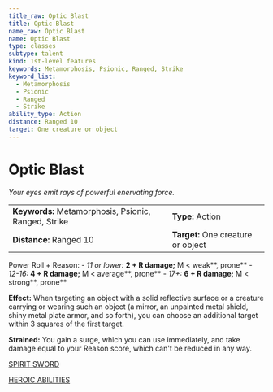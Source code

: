 ```yaml
---
title_raw: Optic Blast
title: Optic Blast
name_raw: Optic Blast
name: Optic Blast
type: classes
subtype: talent
kind: 1st-level features
keywords: Metamorphosis, Psionic, Ranged, Strike
keyword_list:
  - Metamorphosis
  - Psionic
  - Ranged
  - Strike
ability_type: Action
distance: Ranged 10
target: One creature or object
---
```


# Optic Blast

*Your eyes emit rays of powerful enervating force.*

|                                                      |                                    |
| :--------------------------------------------------- | :--------------------------------- |
| **Keywords:** Metamorphosis, Psionic, Ranged, Strike | **Type:** Action                   |
| **Distance:** Ranged 10                              | **Target:** One creature or object |

Power Roll + Reason: - *11 or lower:* **2 + R damage;** M \< weak\*\*, prone\*\* - *12-16:* **4 + R damage;** M \< average\*\*, prone\*\* - *17+:* **6 + R damage;** M \< strong\*\*, prone\*\*

**Effect:** When targeting an object with a solid reflective surface or a creature carrying or wearing such an object (a mirror, an unpainted metal shield, shiny metal plate armor, and so forth), you can choose an additional target within 3 squares of the first target.

**Strained:** You gain a surge, which you can use immediately, and take damage equal to your Reason score, which can't be reduced in any way.

[SPIRIT SWORD](./Spirit%20Sword.md)

[HEROIC ABILITIES](./Heroic%20Abilities/Heroic%20Abilities.md)
